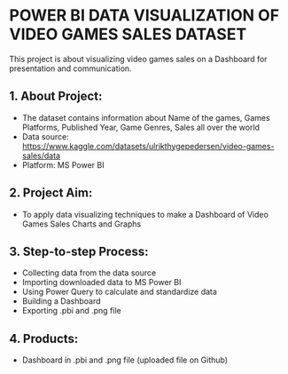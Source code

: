 # POWER BI DATA VISUALIZATION OF VIDEO GAMES SALES DATASET
This project is about visualizing video games sales on a Dashboard for presentation and communication.

## 1. About Project:
- The dataset contains information about Name of the games, Games Platforms, Published Year, Game Genres, Sales all over the world
- Data source: https://www.kaggle.com/datasets/ulrikthygepedersen/video-games-sales/data
- Platform: MS Power BI
## 2. Project Aim:
- To apply data visualizing techniques to make a Dashboard of Video Games Sales Charts and Graphs
## 3. Step-to-step Process:
- Collecting data from the data source
- Importing downloaded data to MS Power BI
- Using Power Query to calculate and standardize data
- Building a Dashboard
- Exporting .pbi and .png file
## 4. Products:
- Dashboard in .pbi and .png file (uploaded file on Github)
